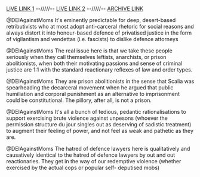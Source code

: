 [LIVE LINK 1](https://twitter.com/ergo_praxis/status/1955020694649286705) --/////-- 
[LIVE LINK 2](https://threadreaderapp.com/thread/1955020694649286705.html) --/////-- 
[ARCHIVE LINK](https://archive.ph/FuP8x) 

@DEIAgainstMoms It's eminently predictable for deep, desert-based retributivists who at most adopt anti-carceral rhetoric for 
social reasons and always distort it into honour-based defence of privatised justice in the form of vigilantism and vendettas 
(i.e. fascists) to dislike defence attorneys

@DEIAgainstMoms The real issue here is that we take these people seriously when they call themselves leftists, anarchists, or 
prison abolitionists, when both their motivating passions and sense of criminal justice are 1:1 with the standard reactionary 
reflexes of law and order types.

@DEIAgainstMoms They are prison abolitionists in the sense that Scalia was spearheading the decarceral movement when he argued 
that public humiliation and corporal punishment as an alternative to imprisonment could be constitutional. The pillory, after all, 
is not a prison.

@DEIAgainstMoms It's all a bunch of tedious, pedantic rationalisations to support exercising brute violence against unpesons 
(whoever the permission structure du jour singles out as deserving of sadistic treatment) to augment their feeling of power, and 
not feel as weak and pathetic as they are.

@DEIAgainstMoms The hatred of defence lawyers here is qualitatively and causatively identical to the hatred of defence lawyers by 
out and out reactionaries. They get in the way of our redemptive violence (whether exercised by the actual cops or popular self-
deputised mobs) 
